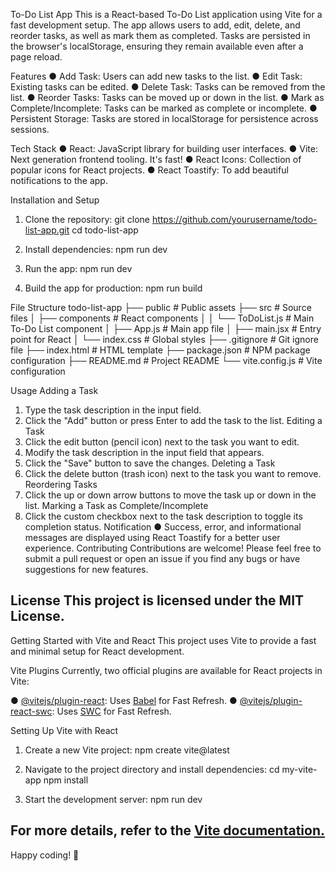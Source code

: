 To-Do List App
This is a React-based To-Do List application using Vite for a fast development setup. The app allows users to add, edit, delete, and reorder tasks, as well as mark them as completed. Tasks are persisted in the browser's localStorage, ensuring they remain available even after a page reload.

Features
● Add Task: Users can add new tasks to the list.
● Edit Task: Existing tasks can be edited.
● Delete Task: Tasks can be removed from the list.
● Reorder Tasks: Tasks can be moved up or down in the list.
● Mark as Complete/Incomplete: Tasks can be marked as complete or incomplete.
● Persistent Storage: Tasks are stored in localStorage for persistence across sessions.

Tech Stack
● React: JavaScript library for building user interfaces.
● Vite: Next generation frontend tooling. It's fast!
● React Icons: Collection of popular icons for React projects.
● React Toastify: To add beautiful notifications to the app.

Installation and Setup
1. Clone the repository:
git clone https://github.com/yourusername/todo-list-app.git
cd todo-list-app

2. Install dependencies:
npm run dev

3. Run the app:
npm run dev

4. Build the app for production:
npm run build

File Structure
todo-list-app
├── public                  # Public assets
├── src                     # Source files
│   ├── components          # React components
│   │   └── ToDoList.js     # Main To-Do List component
│   ├── App.js              # Main app file
│   ├── main.jsx            # Entry point for React
│   └── index.css           # Global styles
├── .gitignore              # Git ignore file
├── index.html              # HTML template
├── package.json            # NPM package configuration
├── README.md               # Project README
└── vite.config.js          # Vite configuration

Usage
Adding a Task
1. Type the task description in the input field.
2. Click the "Add" button or press Enter to add the task to the list.
Editing a Task
1. Click the edit button (pencil icon) next to the task you want to edit.
2. Modify the task description in the input field that appears.
3. Click the "Save" button to save the changes.
Deleting a Task
1. Click the delete button (trash icon) next to the task you want to remove.
Reordering Tasks
1. Click the up or down arrow buttons to move the task up or down in the list.
Marking a Task as Complete/Incomplete
1. Click the custom checkbox next to the task description to toggle its completion status.
Notification
● Success, error, and informational messages are displayed using React Toastify for a better user experience.
Contributing
Contributions are welcome! Please feel free to submit a pull request or open an issue if you find any bugs or have suggestions for new features.

License
This project is licensed under the MIT License.
-----------------------------------------------------------------

Getting Started with Vite and React
This project uses Vite to provide a fast and minimal setup for React development.

Vite Plugins
Currently, two official plugins are available for React projects in Vite:

● [@vitejs/plugin-react](https://github.com/vitejs/vite-plugin-react/blob/main/packages/plugin-react/README.md): Uses [Babel](https://babeljs.io/) for Fast Refresh.
● [@vitejs/plugin-react-swc](https://github.com/vitejs/vite-plugin-react-swc): Uses [SWC](https://swc.rs/) for Fast Refresh.

Setting Up Vite with React
1. Create a new Vite project:
npm create vite@latest

2. Navigate to the project directory and install dependencies:
cd my-vite-app
npm install

3. Start the development server:
npm run dev

For more details, refer to the [Vite documentation.](https://vitejs.dev/)
-------------------------------------------------------
Happy coding! 🚀
